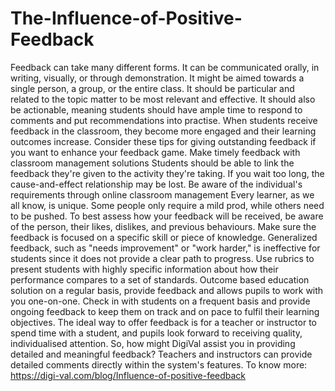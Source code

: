 # The-Influence-of-Positive-Feedback
Feedback can take many different forms. It can be communicated orally, in writing, visually, or through demonstration. It might be aimed towards a single person, a group, or the entire class. It should be particular and related to the topic matter to be most relevant and effective. It should also be actionable, meaning students should have ample time to respond to comments and put recommendations into practise. When students receive feedback in the classroom, they become more engaged and their learning outcomes increase. Consider these tips for giving outstanding feedback if you want to enhance your feedback game.  Make timely feedback with classroom management solutions Students should be able to link the feedback they're given to the activity they're taking. If you wait too long, the cause-and-effect relationship may be lost.  Be aware of the individual's requirements through online classroom management Every learner, as we all know, is unique. Some people only require a mild prod, while others need to be pushed. To best assess how your feedback will be received, be aware of the person, their likes, dislikes, and previous behaviours.  Make sure the feedback is focused on a specific skill or piece of knowledge. Generalized feedback, such as "needs improvement" or "work harder," is ineffective for students since it does not provide a clear path to progress. Use rubrics to present students with highly specific information about how their performance compares to a set of standards.  Outcome based education solution on a regular basis, provide feedback and allows pupils to work with you one-on-one. Check in with students on a frequent basis and provide ongoing feedback to keep them on track and on pace to fulfil their learning objectives. The ideal way to offer feedback is for a teacher or instructor to spend time with a student, and pupils look forward to receiving quality, individualised attention. So, how might DigiVal assist you in providing detailed and meaningful feedback? Teachers and instructors can provide detailed comments directly within the system's features. To know more: https://digi-val.com/blog/Influence-of-positive-feedback
